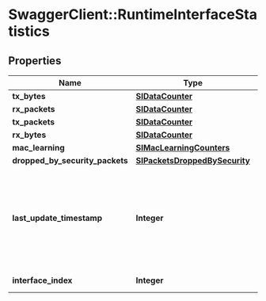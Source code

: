 # SwaggerClient::RuntimeInterfaceStatistics

## Properties
Name | Type | Description | Notes
------------ | ------------- | ------------- | -------------
**tx_bytes** | [**SIDataCounter**](SIDataCounter.md) |  | [optional] 
**rx_packets** | [**SIDataCounter**](SIDataCounter.md) |  | [optional] 
**tx_packets** | [**SIDataCounter**](SIDataCounter.md) |  | [optional] 
**rx_bytes** | [**SIDataCounter**](SIDataCounter.md) |  | [optional] 
**mac_learning** | [**SIMacLearningCounters**](SIMacLearningCounters.md) |  | [optional] 
**dropped_by_security_packets** | [**SIPacketsDroppedBySecurity**](SIPacketsDroppedBySecurity.md) |  | [optional] 
**last_update_timestamp** | **Integer** | Timestamp when the data was last updated; unset if data source has never updated the data. | [optional] 
**interface_index** | **Integer** | Index of the interface | [optional] 


